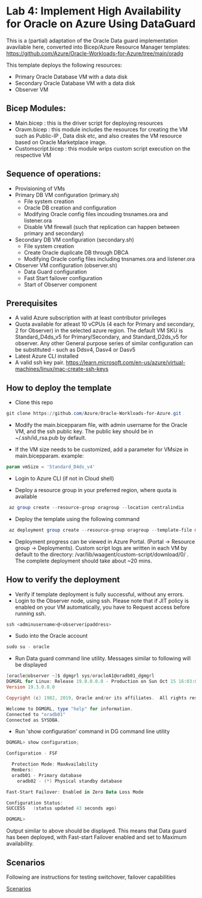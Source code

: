 # Lab 4: Implement High Availability for Oracle on Azure Using DataGuard

This is a (partial) adaptation of the Oracle Data guard implementation avavilable here, converted into Bicep/Azure Resource Manager templates:
https://github.com/Azure/Oracle-Workloads-for-Azure/tree/main/oradg 

This template deploys the following resources:

- Primary Oracle Database VM with a data disk
- Secondary Oracle Database VM with a data disk
- Observer VM 

## Bicep Modules: 

- Main.bicep : this is the driver script for deploying resources
- Oravm.bicep : this module includes the resources for creating the VM such as Public-IP , Data disk etc, and also creates the VM resource based on Oracle Marketplace image.
- Customscript.bicep : this module wrips custom script execution on the respective VM

## Sequence of operations: 

- Provisioning of VMs
- Primary DB VM configuration (primary.sh)
    - File system creation
    - Oracle DB creation and configuration
    - Modifying Oracle config files incouding tnsnames.ora and listener.ora
    - Disable VM firewall (such that replication can happen between primary and secondary)
- Secondary DB VM configuration (secondary.sh)
    - File system creation
    - Create Oracle duplicate DB through DBCA
    - Modifying Oracle config files including tnsnames.ora and listener.ora
- Observer VM configuration (observer.sh)
    - Data Guard configuration
    - Fast Start failover configuration 
    - Start of Observer component 

## Prerequisites  

- A valid Azure subscription with at least contributor privileges
- Quota available for atleast 10 vCPUs (4 each for Primary and secondary, 2 for Observer) in the selected azure region. The default VM SKU is Standard_D4ds_v5 for Primary/Secondary, and Standard_D2ds_v5 for observer. Any other General purpose series of similar configuration can be substituted - such as Ddsv4, Dasv4 or Dasv5
- Latest Azure CLI installed 
- A valid ssh key pair. https://learn.microsoft.com/en-us/azure/virtual-machines/linux/mac-create-ssh-keys 

## How to deploy the template 

- Clone this repo

```powershell
git clone https://github.com/Azure/Oracle-Workloads-for-Azure.git 
```

- Modify the main.bicepparam file, with admin username for the Oracle VM, and the ssh public key. The public key should be in ~/.ssh/id_rsa.pub by default.

- If the VM size needs to be customized, add a parameter for VMsize in main.bicepparam. example:

```powershell
param vmSize = 'Standard_D4ds_v4'
``` 

- Login to Azure CLI (if not in Cloud shell)

- Deploy a resource group in your preferred region, where quota is available 

```powershell
 az group create --resource-group oragroup --location centralindia
 ```

- Deploy the template using the following command 

```powershell
 az deployment group create --resource-group oragroup --template-file main.bicep --parameters main.bicepparam
```

- Deployment progress can be viewed in Azure Portal. (Portal -> Resource group -> Deployments). Custom script logs are written in each VM by default  to the directory:  /var/lib/waagent/custom-script/download/0/ . The complete deployment should take about ~20 mins.

## How to verify the deployment 

- Verify if template deployment is fully successful, without any errors.
- Login to the Observer node, using ssh. Please note that if JIT policy is enabled on your VM automatically, you have to Request access before running ssh. 

```powershell
ssh <adminusername>@<observeripaddress>
```

- Sudo into the Oracle account

```powershell
sudo su - oracle
```

- Run Data guard command line utility. Messages similar to following will be displayed

```powershell
[oracle@observer ~]$ dgmgrl sys/oracleA1@oradb01_dgmgrl
DGMGRL for Linux: Release 19.0.0.0.0 - Production on Sun Oct 15 16:03:04 2023
Version 19.3.0.0.0

Copyright (c) 1982, 2019, Oracle and/or its affiliates.  All rights reserved.

Welcome to DGMGRL, type "help" for information.
Connected to "oradb01"
Connected as SYSDBA.
```

- Run 'show configuration' command in DG command line utility

```powershell
DGMGRL> show configuration;

Configuration - FSF

  Protection Mode: MaxAvailability
  Members:
  oradb01 - Primary database
    oradb02 - (*) Physical standby database

Fast-Start Failover: Enabled in Zero Data Loss Mode

Configuration Status:
SUCCESS   (status updated 43 seconds ago)

DGMGRL>
```

Output similar to above should be displayed. This means that Data guard has been deployed, with Fast-start Failover enabled and set to Maximum availability.

## Scenarios

Following are instructions for testing switchover, failover capabilities

[Scenarios]('/scenarios.md')

